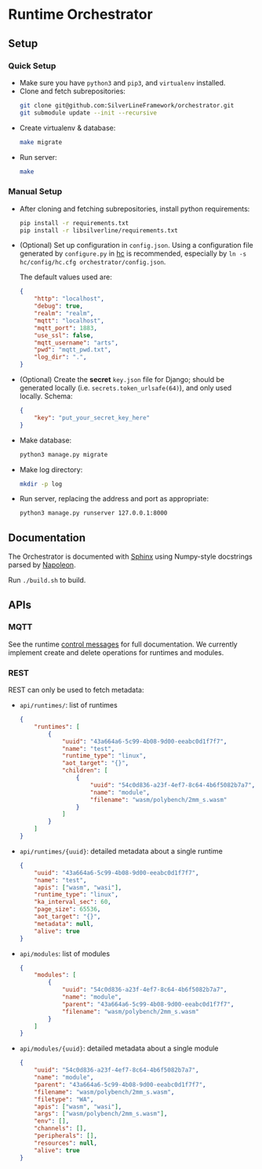 # Runtime Orchestrator

## Setup

### Quick Setup

- Make sure you have `python3` and `pip3`, and `virtualenv` installed.
- Clone and fetch subrepositories:
    ```sh
    git clone git@github.com:SilverLineFramework/orchestrator.git
    git submodule update --init --recursive
    ```
- Create virtualenv & database:
    ```sh
    make migrate
    ```
- Run server:
    ```sh
    make
    ```

### Manual Setup

- After cloning and fetching subrepositories, install python requirements:
    ```sh
    pip install -r requirements.txt
    pip install -r libsilverline/requirements.txt
    ```

- (Optional) Set up configuration in `config.json`. Using a configuration file generated by `configure.py` in [hc](https://github.com/SilverLineFramework/hc) is recommended, especially by `ln -s hc/config/hc.cfg orchestrator/config.json`.

    The default values used are:
    ```json
    {
        "http": "localhost",
        "debug": true,
        "realm": "realm",
        "mqtt": "localhost",
        "mqtt_port": 1883,
        "use_ssl": false,
        "mqtt_username": "arts",
        "pwd": "mqtt_pwd.txt",
        "log_dir": ".",
    }
    ```

- (Optional) Create the **secret** `key.json` file for Django; should be generated locally (i.e. ```secrets.token_urlsafe(64)```), and only used locally. Schema:
    ```json
    {
        "key": "put_your_secret_key_here"
    }
    ```

- Make database:
    ```sh
    python3 manage.py migrate
    ```

- Make log directory:
    ```sh
    mkdir -p log
    ```

- Run server, replacing the address and port as appropriate:
    ```sh
    python3 manage.py runserver 127.0.0.1:8000
    ```

## Documentation

The Orchestrator is documented with [Sphinx](https://www.sphinx-doc.org/en/master/index.html) using
Numpy-style docstrings parsed by [Napoleon](https://sphinxcontrib-napoleon.readthedocs.io/en/latest/).

Run ```./build.sh``` to build.

## APIs

### MQTT

See the runtime [control messages](https://github.com/SilverLineFramework/runtime-linux/wiki/Control-Messages) for full documentation. We currently implement create and delete operations for runtimes and modules.

### REST

REST can only be used to fetch metadata:
- `api/runtimes/`: list of runtimes
    ```json
    {
        "runtimes": [
            {
                "uuid": "43a664a6-5c99-4b08-9d00-eeabc0d1f7f7",
                "name": "test",
                "runtime_type": "linux",
                "aot_target": "{}",
                "children": [
                    {
                        "uuid": "54c0d836-a23f-4ef7-8c64-4b6f5082b7a7",
                        "name": "module",
                        "filename": "wasm/polybench/2mm_s.wasm"
                    }
                ]
            }
        ]
    }
    ```
- `api/runtimes/{uuid}`: detailed metadata about a single runtime
    ```json
    {
        "uuid": "43a664a6-5c99-4b08-9d00-eeabc0d1f7f7",
        "name": "test",
        "apis": ["wasm", "wasi"],
        "runtime_type": "linux",
        "ka_interval_sec": 60,
        "page_size": 65536,
        "aot_target": "{}",
        "metadata": null,
        "alive": true
    }
    ```
- `api/modules`: list of modules
    ```json
    {
        "modules": [
            {
                "uuid": "54c0d836-a23f-4ef7-8c64-4b6f5082b7a7",
                "name": "module",
                "parent": "43a664a6-5c99-4b08-9d00-eeabc0d1f7f7",
                "filename": "wasm/polybench/2mm_s.wasm"
            }
        ]
    }
    ```
- `api/modules/{uuid}`: detailed metadata about a single module
    ```json
    {
        "uuid": "54c0d836-a23f-4ef7-8c64-4b6f5082b7a7",
        "name": "module",
        "parent": "43a664a6-5c99-4b08-9d00-eeabc0d1f7f7",
        "filename": "wasm/polybench/2mm_s.wasm",
        "filetype": "WA",
        "apis": ["wasm", "wasi"],
        "args": ["wasm/polybench/2mm_s.wasm"],
        "env": [],
        "channels": [],
        "peripherals": [],
        "resources": null,
        "alive": true
    }
    ```

